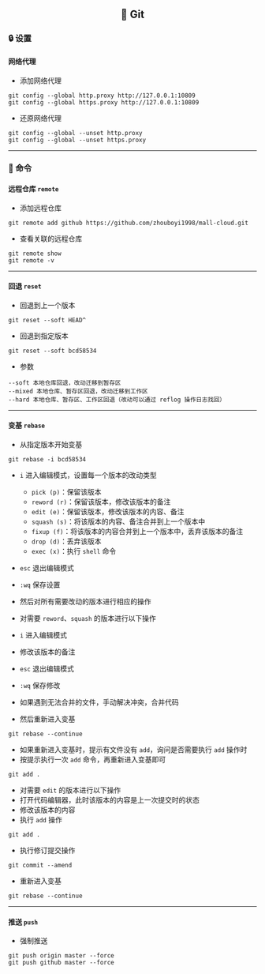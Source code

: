 <h2 align="center">📔 Git</h2>

### 🔒 设置

#### 网络代理

* 添加网络代理

```
git config --global http.proxy http://127.0.0.1:10809
git config --global https.proxy http://127.0.0.1:10809
```

* 还原网络代理

```
git config --global --unset http.proxy
git config --global --unset https.proxy
```

---

### 🔑 命令

#### 远程仓库 `remote`

* 添加远程仓库

```
git remote add github https://github.com/zhouboyi1998/mall-cloud.git
```

* 查看关联的远程仓库

```
git remote show
git remote -v
```

---

#### 回退 `reset`

* 回退到上一个版本

```
git reset --soft HEAD^
```

* 回退到指定版本

```
git reset --soft bcd58534
```

* 参数

```
--soft 本地仓库回退，改动迁移到暂存区
--mixed 本地仓库、暂存区回退，改动迁移到工作区
--hard 本地仓库、暂存区、工作区回退（改动可以通过 reflog 操作日志找回）
```

---

#### 变基 `rebase`

* 从指定版本开始变基

```
git rebase -i bcd58534
```

* `i` 进入编辑模式，设置每一个版本的改动类型
    * `pick (p)`：保留该版本
    * `reword (r)`：保留该版本，修改该版本的备注
    * `edit (e)`：保留该版本，修改该版本的内容、备注
    * `squash (s)`：将该版本的内容、备注合并到上一个版本中
    * `fixup (f)`：将该版本的内容合并到上一个版本中，丢弃该版本的备注
    * `drop (d)`：丢弃该版本
    * `exec (x)`：执行 `shell` 命令
* `esc` 退出编辑模式
* `:wq` 保存设置


* 然后对所有需要改动的版本进行相应的操作


* 对需要 `reword`、`squash` 的版本进行以下操作
* `i` 进入编辑模式
* 修改该版本的备注
* `esc` 退出编辑模式
* `:wq` 保存修改

* 如果遇到无法合并的文件，手动解决冲突，合并代码
* 然后重新进入变基

```
git rebase --continue
```

* 如果重新进入变基时，提示有文件没有 `add`，询问是否需要执行 `add` 操作时
* 按提示执行一次 `add` 命令，再重新进入变基即可

```
git add .
```

* 对需要 `edit` 的版本进行以下操作
* 打开代码编辑器，此时该版本的内容是上一次提交时的状态
* 修改该版本的内容
* 执行 `add` 操作

```
git add .
```

* 执行修订提交操作

```
git commit --amend
```

* 重新进入变基

```
git rebase --continue
```

---

#### 推送 `push`

* 强制推送

```
git push origin master --force
git push github master --force
```
